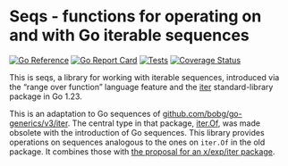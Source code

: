 # Seqs - functions for operating on and with Go iterable sequences

[![Go Reference](https://pkg.go.dev/badge/github.com/bobg/seqs.svg)](https://pkg.go.dev/github.com/bobg/seqs)
[![Go Report Card](https://goreportcard.com/badge/github.com/bobg/seqs)](https://goreportcard.com/report/github.com/bobg/seqs)
[![Tests](https://github.com/bobg/seqs/actions/workflows/go.yml/badge.svg)](https://github.com/bobg/seqs/actions/workflows/go.yml)
[![Coverage Status](https://coveralls.io/repos/github/bobg/seqs/badge.svg?branch=main)](https://coveralls.io/github/bobg/seqs?branch=main)

This is seqs,
a library for working with iterable sequences,
introduced via the “range over function” language feature
and the [iter](https://pkg.go.dev/iter) standard-library package
in Go 1.23.

This is an adaptation to Go sequences of [github.com/bobg/go-generics/v3/iter](https://pkg.go.dev/github.com/bobg/go-generics/v3/iter).
The central type in that package,
[iter.Of](https://pkg.go.dev/github.com/bobg/go-generics/v3/iter#Of),
was made obsolete with the introduction of Go sequences.
This library provides operations on sequences analogous to the ones on `iter.Of` in the old package.
It combines those with [the proposal for an x/exp/iter package](https://github.com/golang/go/issues/61898).
